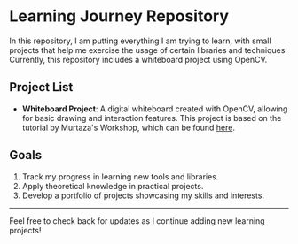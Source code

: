 # Learning Journey Repository

In this repository, I am putting everything I am trying to learn, with small projects that help me exercise the usage of certain libraries and techniques. Currently, this repository includes a whiteboard project using OpenCV.

## Project List

- **Whiteboard Project**: A digital whiteboard created with OpenCV, allowing for basic drawing and interaction features. This project is based on the tutorial by Murtaza's Workshop, which can be found [here](https://www.youtube.com/watch?v=ZiwZaAVbXQo).

## Goals

1. Track my progress in learning new tools and libraries.
2. Apply theoretical knowledge in practical projects.
3. Develop a portfolio of projects showcasing my skills and interests.

---

Feel free to check back for updates as I continue adding new learning projects!
